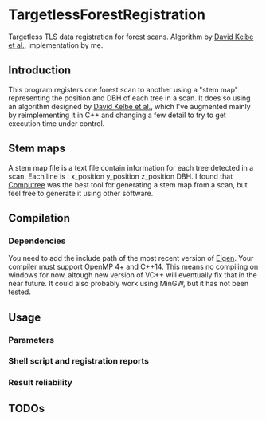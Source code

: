 # TargetlessForestRegistration
Targetless TLS data registration for forest scans. Algorithm by [David Kelbe et al.](http://ieeexplore.ieee.org/document/7446318/?reload=true&arnumber=7446318), implementation by me.

## Introduction
This program registers one forest scan to another using a "stem map" representing the position and DBH of each tree in a scan.
It does so using an algorithm designed by [David Kelbe et al.](http://ieeexplore.ieee.org/document/7446318/?reload=true&arnumber=7446318), which I've augmented mainly by reimplementing it in C++ and changing a few
detail to try to get execution time under control.

## Stem maps
A stem map file is a text file contain information for each tree detected in a scan. Each line is : x_position y_position z_position DBH.
I found that [Computree](http://computree.onf.fr/?lang=en) was the best tool for generating a stem map from a scan, but feel free to generate it using other software.

## Compilation
### Dependencies
You need to add the include path of the most recent version of [Eigen](http://eigen.tuxfamily.org/index.php?title=Main_Page). Your compiler must support OpenMP 4+ and C++14. This means no compiling on windows for now, altough new version of VC++ will eventually fix that in the near future. It could also probably work using MinGW, but it has not been tested.

## Usage
### Parameters
### Shell script and registration reports
### Result reliability

## TODOs
